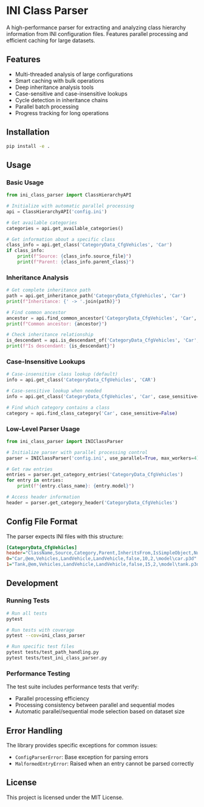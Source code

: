# INI Class Parser

A high-performance parser for extracting and analyzing class hierarchy information from INI configuration files. Features parallel processing and efficient caching for large datasets.

## Features

- Multi-threaded analysis of large configurations
- Smart caching with bulk operations
- Deep inheritance analysis tools
- Case-sensitive and case-insensitive lookups
- Cycle detection in inheritance chains
- Parallel batch processing
- Progress tracking for long operations

## Installation

```bash
pip install -e .
```

## Usage

### Basic Usage
```python
from ini_class_parser import ClassHierarchyAPI

# Initialize with automatic parallel processing
api = ClassHierarchyAPI('config.ini')

# Get available categories
categories = api.get_available_categories()

# Get information about a specific class
class_info = api.get_class('CategoryData_CfgVehicles', 'Car')
if class_info:
    print(f"Source: {class_info.source_file}")
    print(f"Parent: {class_info.parent_class}")
```

### Inheritance Analysis
```python
# Get complete inheritance path
path = api.get_inheritance_path('CategoryData_CfgVehicles', 'Car')
print(f"Inheritance: {' -> '.join(path)}")

# Find common ancestor
ancestor = api.find_common_ancestor('CategoryData_CfgVehicles', 'Car', 'Tank')
print(f"Common ancestor: {ancestor}")

# Check inheritance relationship
is_descendant = api.is_descendant_of('CategoryData_CfgVehicles', 'Car', 'Vehicle')
print(f"Is descendant: {is_descendant}")
```

### Case-Insensitive Lookups
```python
# Case-insensitive class lookup (default)
info = api.get_class('CategoryData_CfgVehicles', 'CAR')

# Case-sensitive lookup when needed
info = api.get_class('CategoryData_CfgVehicles', 'Car', case_sensitive=True)

# Find which category contains a class
category = api.find_class_category('Car', case_sensitive=False)
```

### Low-Level Parser Usage
```python
from ini_class_parser import INIClassParser

# Initialize parser with parallel processing control
parser = INIClassParser('config.ini', use_parallel=True, max_workers=4)

# Get raw entries
entries = parser.get_category_entries('CategoryData_CfgVehicles')
for entry in entries:
    print(f"{entry.class_name}: {entry.model}")

# Access header information
header = parser.get_category_header('CategoryData_CfgVehicles')
```

## Config File Format

The parser expects INI files with this structure:

```ini
[CategoryData_CfgVehicles]
header="ClassName,Source,Category,Parent,InheritsFrom,IsSimpleObject,NumProperties,Scope,Model"
0="Car,@em,Vehicles,LandVehicle,LandVehicle,false,10,2,\model\car.p3d"
1="Tank,@em,Vehicles,LandVehicle,LandVehicle,false,15,2,\model\tank.p3d"
```

## Development

### Running Tests
```bash
# Run all tests
pytest

# Run tests with coverage
pytest --cov=ini_class_parser

# Run specific test files
pytest tests/test_path_handling.py
pytest tests/test_ini_class_parser.py
```

### Performance Testing
The test suite includes performance tests that verify:
- Parallel processing efficiency
- Processing consistency between parallel and sequential modes
- Automatic parallel/sequential mode selection based on dataset size

## Error Handling

The library provides specific exceptions for common issues:
- `ConfigParserError`: Base exception for parsing errors
- `MalformedEntryError`: Raised when an entry cannot be parsed correctly

## License

This project is licensed under the MIT License.
